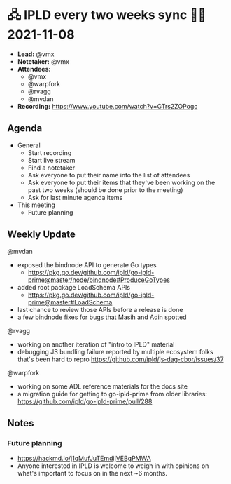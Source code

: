 # 🖧 IPLD every two weeks sync 🙌🏽 2021-11-08

- **Lead:** @vmx
- **Notetaker:** @vmx
- **Attendees:**
  - @vmx
  - @warpfork
  - @rvagg 
  - @mvdan
- **Recording:** https://www.youtube.com/watch?v=GTrs2ZOPogc

## Agenda

- General
  - Start recording
  - Start live stream
  - Find a notetaker
  - Ask everyone to put their name into the list of attendees
  - Ask everyone to put their items that they've been working on the past two weeks (should be done prior to the meeting)
  - Ask for last minute agenda items
- This meeting
  - Future planning

## Weekly Update

@mvdan 
 - exposed the bindnode API to generate Go types
     - https://pkg.go.dev/github.com/ipld/go-ipld-prime@master/node/bindnode#ProduceGoTypes
 - added root package LoadSchema APIs
     - https://pkg.go.dev/github.com/ipld/go-ipld-prime@master#LoadSchema
 - last chance to review those APIs before a release is done
 - a few bindnode fixes for bugs that Masih and Adin spotted 

@rvagg
 - working on another iteration of "intro to IPLD" material
 - debugging JS bundling failure reported by multiple ecosystem folks that's been hard to repro https://github.com/ipld/js-dag-cbor/issues/37

@warpfork
- working on some ADL reference materials for the docs site
- a migration guide for getting to go-ipld-prime from older libraries: https://github.com/ipld/go-ipld-prime/pull/288


## Notes

### Future planning

 - https://hackmd.io/j1qMufJuTEmdijVEBgPMWA
 - Anyone interested in IPLD is welcome to weigh in with opinions on what's important to focus on in the next ~6 months.

<!-- After each call, the notetaker submits a PR to https://github.com/ipld/team-mgmt to store the notes on the meeting-notes folder -->

